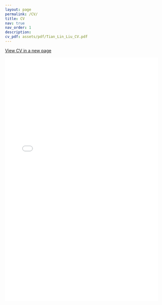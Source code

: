 ```yaml
---
layout: page
permalink: /CV/
title: CV
nav: true
nav_order: 1
description: 
cv_pdf: assets/pdf/Tian_Lin_Liu_CV.pdf
---
```


<style>
  h1.post-title {
    display: none;
  }
</style>

<a href="/assets/pdf/Tian_Lin_Liu_CV.pdf" class="btn btn-primary" target="_blank">View CV in a new page</a>

<iframe src="/assets/pdf/Tian_Lin_Liu_CV.pdf" style="width:100%; height:800px;" frameborder="0"></iframe>